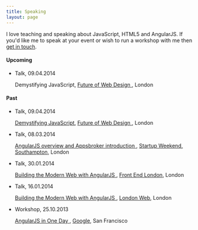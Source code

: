 ```yaml
---
title: Speaking
layout: page
---
```


I love teaching and speaking about JavaScript, HTML5 and AngularJS. If you'd like me to speak at your event or wish to run a workshop with me then [get in touch](/about).

#### Upcoming

<ul class="events">
  <li>
    <p class="events__type">
      Talk, <span>09.04.2014</span>
    </p>
    <p class="events__title">
      Demystifying JavaScript, 
      <a href="//futureofwebdesign.com/london-2014/schedule/day-2" target="_blank">
        Future of Web Design
      </a>, 
      London
    </p>
  </li>
</ul>

#### Past

<ul class="events">
  <li>
    <p class="events__type">
      Talk, <span>09.04.2014</span>
    </p>
    <p class="events__title">
      <a href="//toddmotto.com/talks/fowd-2014">Demystifying JavaScript</a>, 
      <a href="//futureofwebdesign.com/london-2014/schedule/day-2" target="_blank">
        Future of Web Design
      </a>, 
      London
    </p>
  </li>
  <li>
    <p class="events__type">
      Talk, <span>08.03.2014</span>
    </p>
    <p class="events__title">
      <a href="//speakerdeck.com/toddmotto/building-the-modern-web-with-angularjs" target="_blank">
        AngularJS overview and Appsbroker introduction
      </a>, 
      <a href="//southampton.startupweekend.org" target="_blank">Startup Weekend, Southampton</a>, 
      London
    </p>
  </li>
  <li>
    <p class="events__type">
      Talk, <span>30.01.2014</span>
    </p>
    <p class="events__title">
      <a href="//speakerdeck.com/toddmotto/building-the-modern-web-with-angularjs" target="_blank">
        Building the Modern Web with AngularJS
      </a>, 
      <a href="//www.frontendlondon.co.uk" target="_blank">Front End London</a>, 
      London
    </p>
  </li>
  <li>
    <p class="events__type">
      Talk, <span>16.01.2014</span>
    </p>
    <p class="events__title">
      <a href="//speakerdeck.com/toddmotto/building-the-modern-web-with-angularjs" target="_blank">
        Building the Modern Web with AngularJS
      </a>, 
      <a href="//londonweb.org" target="_blank">London Web</a>, 
      London
    </p>
  </li>
  <li>
    <p class="events__type">
      Workshop, <span>25.10.2013</span>
    </p>
    <p class="events__title">
      <a href="//speakerdeck.com/toddmotto/angularjs-in-one-day" target="_blank">
        AngularJS in One Day
      </a>, 
      <a href="//twitter.com/toddmotto/status/393847606696484864" target="_blank">Google</a>, San Francisco
    </p>
  </li>
</ul>
